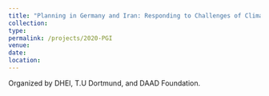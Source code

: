 ```yaml
---
title: "Planning in Germany and Iran: Responding to Challenges of Climate Change through Intercultural Dialogue (2020-2021)"
collection:
type: 
permalink: /projects/2020-PGI
venue: 
date: 
location:
---
```


Organized by DHEI, T.U Dortmund, and DAAD Foundation.
